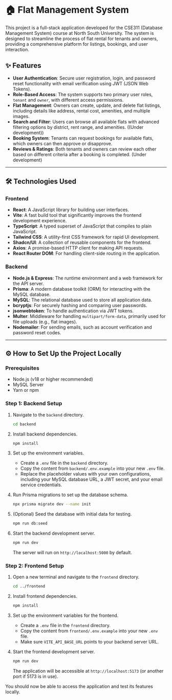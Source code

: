 # 🏠 Flat Management System

This project is a full-stack application developed for the CSE311 (Database Management System) course at North South University. The system is designed to streamline the process of flat rental for tenants and owners, providing a comprehensive platform for listings, bookings, and user interaction.

## ✨ Features

* **User Authentication**: Secure user registration, login, and password reset functionality with email verification using JWT (JSON Web Tokens).
* **Role-Based Access**: The system supports two primary user roles, `tenant` and `owner`, with different access permissions.
* **Flat Management**: Owners can create, update, and delete flat listings, including details like address, rental cost, amenities, and multiple images.
* **Search and Filter**: Users can browse all available flats with advanced filtering options by district, rent range, and amenities. ((Under development))
* **Booking System**: Tenants can request bookings for available flats, which owners can then approve or disapprove.
* **Reviews & Ratings**: Both tenants and owners can review each other based on different criteria after a booking is completed. (Under development)

---

## 🛠️ Technologies Used

### Frontend
* **React**: A JavaScript library for building user interfaces.
* **Vite**: A fast build tool that significantly improves the frontend development experience.
* **TypeScript**: A typed superset of JavaScript that compiles to plain JavaScript.
* **Tailwind CSS**: A utility-first CSS framework for rapid UI development.
* **Shadcn/UI**: A collection of reusable components for the frontend.
* **Axios**: A promise-based HTTP client for making API requests.
* **React Router DOM**: For handling client-side routing in the application.

### Backend
* **Node.js & Express**: The runtime environment and a web framework for the API server.
* **Prisma**: A modern database toolkit (ORM) for interacting with the MySQL database.
* **MySQL**: The relational database used to store all application data.
* **bcryptjs**: For securely hashing and comparing user passwords.
* **jsonwebtoken**: To handle authentication via JWT tokens.
* **Multer**: Middleware for handling `multipart/form-data`, primarily used for file uploads (e.g., flat images).
* **Nodemailer**: For sending emails, such as account verification and password reset codes.

---

## ⚙️ How to Set Up the Project Locally

### Prerequisites

* Node.js (v18 or higher recommended)
* MySQL Server
* Yarn or npm

### Step 1: Backend Setup

1.  Navigate to the `backend` directory.
    ```bash
    cd backend
    ```

2.  Install backend dependencies.
    ```bash
    npm install
    ```

3.  Set up the environment variables.
    * Create a `.env` file in the `backend` directory.
    * Copy the content from `backend/.env.example` into your new `.env` file.
    * Replace the placeholder values with your own configurations, including your MySQL database URL, a JWT secret, and your email service credentials.

4.  Run Prisma migrations to set up the database schema.
    ```bash
    npx prisma migrate dev --name init
    ```

5.  (Optional) Seed the database with initial data for testing.
    ```bash
    npm run db:seed
    ```

6.  Start the backend development server.
    ```bash
    npm run dev
    ```
    The server will run on `http://localhost:5000` by default.

### Step 2: Frontend Setup

1.  Open a new terminal and navigate to the `frontend` directory.
    ```bash
    cd ../frontend
    ```

2.  Install frontend dependencies.
    ```bash
    npm install
    ```

3.  Set up the environment variables for the frontend.
    * Create a `.env` file in the `frontend` directory.
    * Copy the content from `frontend/.env.example` into your new `.env` file.
    * Make sure `VITE_API_BASE_URL` points to your backend server URL.

4.  Start the frontend development server.
    ```bash
    npm run dev
    ```
    The application will be accessible at `http://localhost:5173` (or another port if 5173 is in use).

You should now be able to access the application and test its features locally.
